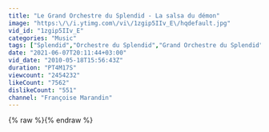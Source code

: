 ```yaml
---
title: "Le Grand Orchestre du Splendid - La salsa du démon"
image: "https:\/\/i.ytimg.com\/vi\/1zgip5IIv_E\/hqdefault.jpg"
vid_id: "1zgip5IIv_E"
categories: "Music"
tags: ["Splendid","Orchestre du Splendid","Grand Orchestre du Splendid"]
date: "2021-06-07T20:11:44+03:00"
vid_date: "2010-05-18T15:56:43Z"
duration: "PT4M17S"
viewcount: "2454232"
likeCount: "7562"
dislikeCount: "551"
channel: "Françoise Marandin"
---
```

{% raw %}{% endraw %}
